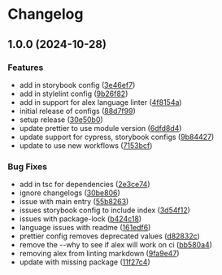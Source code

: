 # Changelog

## 1.0.0 (2024-10-28)


### Features

* add in storybook config ([3e46ef7](https://github.com/theholocron/configs/commit/3e46ef7a5ed70cdef6fb2cbf60a526529c7ecbb4))
* add in stylelint config ([9b26f82](https://github.com/theholocron/configs/commit/9b26f8244f7753e27710178e8cd57e27e971fb2d))
* add in support for alex language linter ([4f8154a](https://github.com/theholocron/configs/commit/4f8154a534d5d7668cd2659da322448f39646aed))
* initial release of configs ([88d7f99](https://github.com/theholocron/configs/commit/88d7f995dd02cdbe63817ac0d13905d5aea3777a))
* setup release ([30e50b0](https://github.com/theholocron/configs/commit/30e50b000dd1f9ac61e3ad1c3abee2ab3a52e7ac))
* update prettier to use module version ([6dfd8d4](https://github.com/theholocron/configs/commit/6dfd8d4b1a58459d35af4253db59402e500f92b0))
* update support for cypress, storybook configs ([9b84427](https://github.com/theholocron/configs/commit/9b8442745329738184b62a92c70217db35327606))
* update to use new workflows ([7153bcf](https://github.com/theholocron/configs/commit/7153bcf7f64f7c45bd1a91e8ee0055f22f5ee784))


### Bug Fixes

* add in tsc for dependencies ([2e3ce74](https://github.com/theholocron/configs/commit/2e3ce74b54f83e344bcf79cb9e71fca0ed6e058e))
* ignore changelogs ([30be806](https://github.com/theholocron/configs/commit/30be8066476a33e8012bc4edfc1b44eab393a453))
* issue with main entry ([55b8263](https://github.com/theholocron/configs/commit/55b8263d8ab99d804e6e5a77d677f1ad0637b5e1))
* issues storybook config to include index ([3d54f12](https://github.com/theholocron/configs/commit/3d54f12618e8a6cc6ccc4559eb48ef402bb04d77))
* issues with package-lock ([b424c18](https://github.com/theholocron/configs/commit/b424c183376ac6d32c14753d4d9ae29d201da54a))
* language issues with readme ([161edf6](https://github.com/theholocron/configs/commit/161edf663939a46473b7052a73e12e40349bef90))
* prettier config removes deprecated values ([d82832c](https://github.com/theholocron/configs/commit/d82832c27aa3aa775365628bce98f82a5fe129b6))
* remove the --why to see if alex will work on ci ([bb580a4](https://github.com/theholocron/configs/commit/bb580a47822a08bbfc44e63cba4fe73c6a6227df))
* removing alex from linting markdown ([9fa9e47](https://github.com/theholocron/configs/commit/9fa9e478b436f071a6855dc50765261500fdbb7b))
* update with missing package ([11f27c4](https://github.com/theholocron/configs/commit/11f27c4c3db883ebb8141b7c4075e74887defc90))
